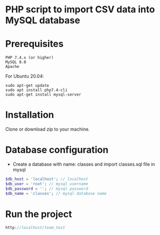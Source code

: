 # PHP script to import CSV data into MySQL database

# Prerequisites
```
PHP 7.4.x (or higher)
MySQL 8.0 
Apache
```
For Ubuntu 20.04:

```
sudo apt-get update
sudo apt install php7.4-cli
sudo apt-get install mysql-server
```

# Installation
Clone or download zip to your machine.


# Database configuration
* Create a database with name: classes and import classes.sql file in mysql
```php
$db_host = 'localhost'; // localhost
$db_user = 'root'; // mysql username
$db_password = ''; // mysql password
$db_name = 'classes'; // mysql database name
```

# Run the project
```php
http://localhost/team_test
```
